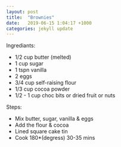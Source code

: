 ```yaml
---
layout: post
title:  "Brownies"
date:   2019-06-15 1:04:17 +1000
categories: jekyll update
---
```


Ingrediants:
* 1/2 cup butter (melted)
* 1 cup sugar
* 1 tspn vanilla
* 2 eggs
* 3/4 cup self-raising flour
* 1/3 cup cocoa powder
* 1/2 - 1 cup choc bits or dried fruit or nuts

Steps:
* Mix butter, sugar, vanilla & eggs
* Add the flour & cocoa
* Lined square cake tin
* Cook 180*(degress) 30-35 mins